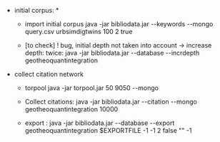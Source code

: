 
- initial corpus:
   * 
   * import initial corpus java -jar bibliodata.jar --keywords --mongo query.csv urbsimdigtwins 100 2 true

   * [to check] ! bug, initial depth not taken into account -> increase depth: twice: java -jar bibliodata.jar --database --incrdepth geotheoquantintegration

- collect citation network
   * torpool java -jar torpool.jar 50 9050 --mongo

   * Collect citations: java -jar bibliodata.jar --citation --mongo geotheoquantintegration 10000
     
   * export : java -jar bibliodata.jar --database --export geotheoquantintegration $EXPORTFILE -1 -1 2 false "" -1



